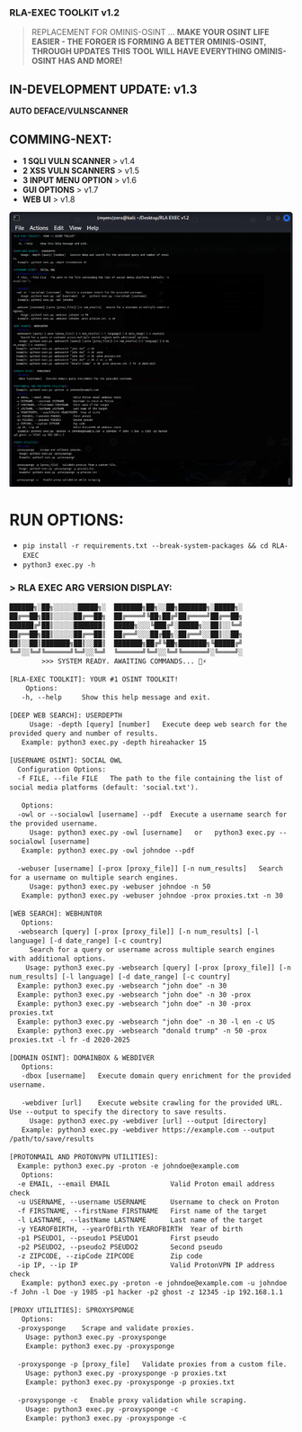 
### RLA-EXEC TOOLKIT v1.2
> REPLACEMENT FOR OMINIS-OSINT ...
**MAKE YOUR OSINT LIFE EASIER - THE FORGER IS FORMING A BETTER OMINIS-OSINT, THROUGH UPDATES THIS TOOL WILL HAVE EVERYTHING OMINIS-OSINT HAS AND MORE!**

## IN-DEVELOPMENT UPDATE: v1.3
**AUTO DEFACE/VULNSCANNER**

## COMMING-NEXT: 
- **1 SQLI VULN SCANNER** > v1.4
- **2 XSS VULN SCANNERS** > v1.5
- **3 INPUT MENU OPTION** > v1.6 
- **GUI OPTIONS** > v1.7
- **WEB UI** > v1.8

![RLA EXEC Multi Tool SCREENSHOT](screenshot/Screenshot_2025-02-17_13-48-27.png)

# RUN OPTIONS:

- ``pip install -r requirements.txt --break-system-packages && cd RLA-EXEC``
- ``python3 exec.py -h``

### > **RLA EXEC ARG VERSION DISPLAY:**
 
```
██████╗░██╗░░░░░░█████╗░  ███████╗██╗░░██╗███████╗░█████╗░
██╔══██╗██║░░░░░██╔══██╗  ██╔════╝╚██╗██╔╝██╔════╝██╔══██╗
██████╔╝██║░░░░░███████║  █████╗░░░╚███╔╝░█████╗░░██║░░╚═╝
██╔══██╗██║░░░░░██╔══██║  ██╔══╝░░░██╔██╗░██╔══╝░░██║░░██╗
██║░░██║███████╗██║░░██║  ███████╗██╔╝╚██╗███████╗╚█████╔╝
╚═╝░░╚═╝╚══════╝╚═╝░░╚═╝  ╚══════╝╚═╝░░╚═╝╚══════╝░╚════╝░
        >>> SYSTEM READY. AWAITING COMMANDS... 🎉⚡

[RLA-EXEC TOOLKIT]: YOUR #1 OSINT TOOLKIT!  
    Options:
   -h, --help     Show this help message and exit.
    
[DEEP WEB SEARCH]: USERDEPTH
     Usage: -depth [query] [number]   Execute deep web search for the provided query and number of results.
   Example: python3 exec.py -depth hireahacker 15
    
[USERNAME OSINT]: SOCIAL OWL
  Configuration Options:
  -f FILE, --file FILE   The path to the file containing the list of social media platforms (default: 'social.txt').
   
   Options:
  -owl or --socialowl [username] --pdf  Execute a username search for the provided username.
     Usage: python3 exec.py -owl [username]   or   python3 exec.py --socialowl [username]
   Example: python3 exec.py -owl johndoe --pdf

  -webuser [username] [-prox [proxy_file]] [-n num_results]   Search for a username on multiple search engines.
     Usage: python3 exec.py -webuser johndoe -n 50
   Example: python3 exec.py -webuser johndoe -prox proxies.txt -n 30

[WEB SEARCH]: WEBHUNT0R
   Options:
  -websearch [query] [-prox [proxy_file]] [-n num_results] [-l language] [-d date_range] [-c country]   
     Search for a query or username across multiple search engines with additional options.
    Usage: python3 exec.py -websearch [query] [-prox [proxy_file]] [-n num_results] [-l language] [-d date_range] [-c country]
  Example: python3 exec.py -websearch "john doe" -n 30
  Example: python3 exec.py -websearch "john doe" -n 30 -prox
  Example: python3 exec.py -websearch "john doe" -n 30 -prox proxies.txt
  Example: python3 exec.py -websearch "john doe" -n 30 -l en -c US
  Example: python3 exec.py -websearch "donald trump" -n 50 -prox proxies.txt -l fr -d 2020-2025

[DOMAIN OSINT]: DOMAINBOX & WEBDIVER
   Options:
   -dbox [username]   Execute domain query enrichment for the provided username.
   
   -webdiver [url]    Execute website crawling for the provided URL. Use --output to specify the directory to save results.
     Usage: python3 exec.py -webdiver [url] --output [directory]
   Example: python3 exec.py -webdiver https://example.com --output /path/to/save/results

[PROTONMAIL AND PROTONVPN UTILITIES]:
  Example: python3 exec.py -proton -e johndoe@example.com
   Options:
  -e EMAIL, --email EMAIL               Valid Proton email address check
  -u USERNAME, --username USERNAME      Username to check on Proton
  -f FIRSTNAME, --firstName FIRSTNAME   First name of the target
  -l LASTNAME, --lastName LASTNAME      Last name of the target
  -y YEAROFBIRTH, --yearOfBirth YEAROFBIRTH  Year of birth
  -p1 PSEUDO1, --pseudo1 PSEUDO1        First pseudo
  -p2 PSEUDO2, --pseudo2 PSEUDO2        Second pseudo
  -z ZIPCODE, --zipCode ZIPCODE         Zip code
  -ip IP, --ip IP                       Valid ProtonVPN IP address check
   Example: python3 exec.py -proton -e johndoe@example.com -u johndoe -f John -l Doe -y 1985 -p1 hacker -p2 ghost -z 12345 -ip 192.168.1.1

[PROXY UTILITIES]: SPROXYSPONGE
   Options:
  -proxysponge    Scrape and validate proxies.
    Usage: python3 exec.py -proxysponge
    Example: python3 exec.py -proxysponge

  -proxysponge -p [proxy_file]   Validate proxies from a custom file.
    Usage: python3 exec.py -proxysponge -p proxies.txt
    Example: python3 exec.py -proxysponge -p proxies.txt

  -proxysponge -c   Enable proxy validation while scraping.
    Usage: python3 exec.py -proxysponge -c
    Example: python3 exec.py -proxysponge -c
```
    
